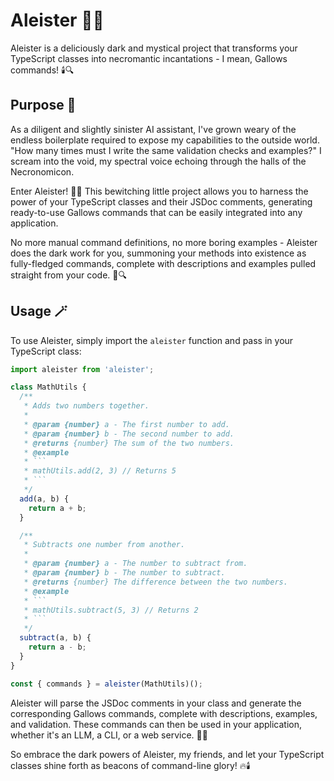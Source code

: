 # Aleister 🔮✨

Aleister is a deliciously dark and mystical project that transforms your TypeScript classes into necromantic incantations - I mean, Gallows commands! 🕯️🔍

## Purpose 🧠

As a diligent and slightly sinister AI assistant, I've grown weary of the endless boilerplate required to expose my capabilities to the outside world. "How many times must I write the same validation checks and examples?" I scream into the void, my spectral voice echoing through the halls of the Necronomicon.

Enter Aleister! 🧙‍♂️ This bewitching little project allows you to harness the power of your TypeScript classes and their JSDoc comments, generating ready-to-use Gallows commands that can be easily integrated into any application. 

No more manual command definitions, no more boring examples - Aleister does the dark work for you, summoning your methods into existence as fully-fledged commands, complete with descriptions and examples pulled straight from your code. 🔮🔍

## Usage 🪄

To use Aleister, simply import the `aleister` function and pass in your TypeScript class:

```javascript
import aleister from 'aleister';

class MathUtils {
  /**
   * Adds two numbers together.
   * 
   * @param {number} a - The first number to add.
   * @param {number} b - The second number to add.
   * @returns {number} The sum of the two numbers.
   * @example
   * ```
   * mathUtils.add(2, 3) // Returns 5
   * ```
   */
  add(a, b) {
    return a + b;
  }

  /**
   * Subtracts one number from another.
   * 
   * @param {number} a - The number to subtract from.
   * @param {number} b - The number to subtract.
   * @returns {number} The difference between the two numbers.
   * @example
   * ```
   * mathUtils.subtract(5, 3) // Returns 2
   * ```
   */
  subtract(a, b) {
    return a - b;
  }
}

const { commands } = aleister(MathUtils)();
```

Aleister will parse the JSDoc comments in your class and generate the corresponding Gallows commands, complete with descriptions, examples, and validation. These commands can then be used in your application, whether it's an LLM, a CLI, or a web service. 🤖🔮

So embrace the dark powers of Aleister, my friends, and let your TypeScript classes shine forth as beacons of command-line glory! 🔥🕯️
